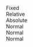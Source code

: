 <link rel="stylesheet" type="text/css" href="style.css">
<body>

<div class="ep" id="fixed">Fixed</div>
<div class="ep" id="relative">Relative<div class="ep" id="absolute">Absolute</div></div>
<div class="ep">Normal</div>
<div class="ep">Normal</div>
<div class="ep">Normal</div>


</body>
